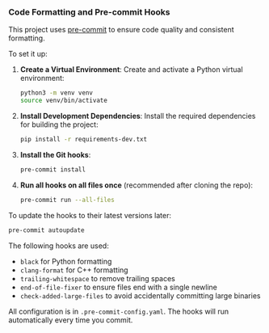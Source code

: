 ### Code Formatting and Pre-commit Hooks

This project uses [pre-commit](https://pre-commit.com) to ensure code quality and consistent formatting.

To set it up:

1. **Create a Virtual Environment**:
   Create and activate a Python virtual environment:
   ```bash
   python3 -m venv venv
   source venv/bin/activate
   ```

2. **Install Development Dependencies**:
   Install the required dependencies for building the project:
   ```bash
   pip install -r requirements-dev.txt
   ```

3. **Install the Git hooks**:

   ```bash
   pre-commit install
   ```

4. **Run all hooks on all files once** (recommended after cloning the repo):

   ```bash
   pre-commit run --all-files
   ```

To update the hooks to their latest versions later:

```bash
pre-commit autoupdate
```

The following hooks are used:

* `black` for Python formatting
* `clang-format` for C++ formatting
* `trailing-whitespace` to remove trailing spaces
* `end-of-file-fixer` to ensure files end with a single newline
* `check-added-large-files` to avoid accidentally committing large binaries

All configuration is in `.pre-commit-config.yaml`. The hooks will run automatically every time you commit.
